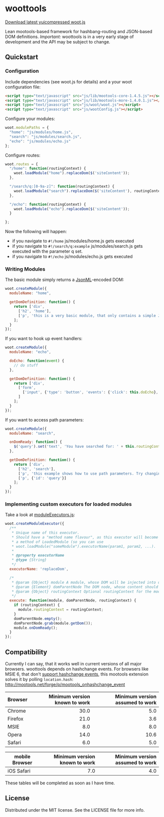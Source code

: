 woottools
=========

[Download latest yuicompressed woot.js](woot/woot.js)

Lean mootools-based framework for hashbang-routing and JSON-based DOM definitions.
_Important:_ woottools is in a very early stage of development and the API may be subject to change.

## Quickstart

### Configuration

Include dependencies (see woot.js for details) and a your woot configuration file:
``` html
<script type="text/javascript" src="js/lib/mootools-core-1.4.5.js"></script>
<script type="text/javascript" src="js/lib/mootools-more-1.4.0.1.js"></script>
<script type="text/javascript" src="js/woot/woot.js"></script>
<script type="text/javascript" src="js/wootConfig.js"></script>
```

Configure your modules:
``` javascript
woot.modulePaths = {
  "home": "js/modules/home.js",
  "search": "js/modules/search.js",
  "echo": "js/modules/echo.js"
};
```

Configure routes:
``` javascript
woot.routes = {
  "/home": function(routingContext) {
    woot.loadModule("home").replaceDom($('siteContent'));
  },

  "/search/q:[0-9a-z]": function(routingContext) {
    woot.loadModule("search").replaceDom($('siteContent'), routingContext);
  },

  "/echo": function(routingContext) {
    woot.loadModule("echo").replaceDom($('siteContent'));
  }

};
```

Now the following will happen:
* if you navigate to `#!/home` js/modules/home.js gets executed
* if you navigate to `#!/search/q:example` js/modules/search.js gets executed with the parameter q set.
* if you navigate to `#!/echo` js/modules/echo.js gets executed

### Writing Modules

The basic module simply returns a [JsonML](http://jsonml.org)-encoded DOM:
``` javascript
woot.createModule({
  moduleName: "home",

  getDomDefinition: function() {
    return ['div',
      ['h2', 'home'],
      ['p', 'this is a very basic module, that only contains a simple JsonML-encoded DOM tree.']
    ];
  }
});
```

If you want to hook up event handlers:
``` javascript
woot.createModule({
  moduleName: "echo",

  doEcho: function(event) {
    // do stuff
  },

  getDomDefinition: function() {
    return ['div',
      ['form',
        ['input', {'type': 'button', 'events': {'click': this.doEcho}, 'value': 'echo!'}],
      ]
    ];
  }
});
```

If you want to access path parameters:
``` javascript
woot.createModule({
  moduleName: "search",

  onDomReady: function() {
    $('query').set('text', 'You have searched for: ' + this.routingContext.q);
  },

  getDomDefinition: function() {
    return ['div',
      ['h2', 'search'],
      ['p', 'this example shows how to use path parameters. Try changing it in the URL.'],
      ['p', {'id': 'query'}]
    ];
  }
});
```

### Implementing custom executors for loaded modules

Take a look at [moduleExecutors.js](woot/woot/21_moduleExecutors.js):
``` javascript
woot.createModuleExecutor({
  /**
   * Unique name of this executor.
   * Should have a "method name flavour", as this executor will become available as
   * a method of LoadedModule (so you can use
   * woot.loadModule("someModule").executorName(param1, param2, ...).
   *
   * @property executorName
   * @type {String}
   */
  executorName: 'replaceDom',

  /*
   * @param {Object} module A module, whose DOM will be injected into domParentNode.
   * @param {Element} domParentNode The DOM node, whose content should be replaced.
   * @param {Object} routingContext Optional routingContext for the module.
   */
  execute: function(module, domParentNode, routingContext) {
    if (routingContext) {
      module.routingContext = routingContext;
    }
    domParentNode.empty();
    domParentNode.grab(module.getDom());
    module.onDomReady();
  }
});
```

## Compatibility

Currently I can say, that it works well in current versions of all major browsers.
woottools depends on hashchange events. For browsers like MSIE 6, that don't [support hashchange events](http://caniuse.com/hashchange),
this mootools extension solves it by polling `location.hash`: http://mootools.net/forge/p/mootools_onhashchange_event

| Browser       | Minimum version known to work | Minimum version assumed to work |
| ------------- |-------------:|-------------:|
| Chrome        | 30.0         | 5.0          |
| Firefox       | 21.0         | 3.6          |
| MSIE          | 8.0          | 8.0          |
| Opera         | 14.0         | 10.6         |
| Safari        | 6.0          | 5.0          |

| mobile Browser | Minimum version known to work | Minimum version assumed to work |
| -------------- |-------------:|-------------:|
| iOS Safari     | 7.0          | 4.0          |


These tables will be completed as soon as I have time.


## License

Distributed under the MIT license. See the LICENSE file for more info.
